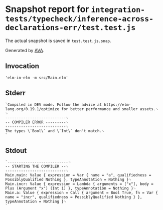 # Snapshot report for `integration-tests/typecheck/inference-across-declarations-err/test.test.js`

The actual snapshot is saved in `test.test.js.snap`.

Generated by [AVA](https://avajs.dev).

## Invocation

    'elm-in-elm -m src/Main.elm'

## Stderr

    `Compiled in DEV mode. Follow the advice at https://elm-lang.org/0.19.1/optimize for better performance and smaller assets.␊
    ␊
    ---------------------------␊
    -- COMPILER ERROR ---------␊
    ---------------------------␊
    The types \`Bool\` and \`Int\` don't match.␊
    `

## Stdout

    `---------------------------␊
    -- STARTING THE COMPILER --␊
    ---------------------------␊
    Main.main: Value { expression = Var { name = "a", qualifiedness = PossiblyQualified Nothing }, typeAnnotation = Nothing }␊
    Main.incr: Value { expression = Lambda { arguments = ["x"], body = Plus (Argument "x") (Int 1) }, typeAnnotation = Nothing }␊
    Main.a: Value { expression = Call { argument = Bool True, fn = Var { name = "incr", qualifiedness = PossiblyQualified Nothing } }, typeAnnotation = Nothing }␊
    `
